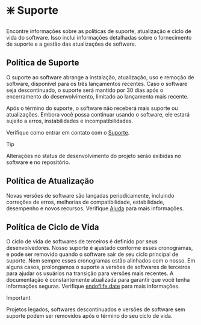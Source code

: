 # :sparkle: Suporte
Encontre informações sobre as políticas de suporte, atualização e ciclo de vida do software. Isso inclui informações detalhadas sobre o fornecimento de suporte e a gestão das atualizações de software.

## Política de Suporte
O suporte ao software abrange a instalação, atualização, uso e remoção de software, disponível para os três lançamentos recentes. Caso o software seja descontinuado, o suporte será mantido por 30 dias após o encerramento do desenvolvimento, limitado ao lançamento mais recente.

Após o término do suporte, o software não receberá mais suporte ou atualizações. Embora você possa continuar usando o software, ele estará sujeito a erros, instabilidades e incompatibilidades.

Verifique como entrar em contato com o [Suporte][Suporte].

> [!TIP]
> Alterações no status de desenvolvimento do projeto serão exibidas no software e no repositório.

## Política de Atualização
Novas versões de software são lançadas periodicamente, incluindo correções de erros, melhorias de compatibilidade, estabilidade, desempenho e novos recursos. Verifique [Ajuda][Ajuda] para mais informações.

## Política de Ciclo de Vida
O ciclo de vida de softwares de terceiros é definido por seus desenvolvedores. Nosso suporte é ajustado conforme esses cronogramas, e pode ser removido quando o software sair de seu ciclo principal de suporte. Nem sempre esses cronogramas estão alinhados com o nosso. Em alguns casos, prolongamos o suporte a versões de softwares de terceiros para ajudar os usuários na transição para versões mais recentes. A documentação é constantemente atualizada para garantir que você tenha informações seguras. Verifique [endoflife.date][endoflife.date] para mais informações.

> [!IMPORTANT]
> Projetos legados, softwares descontinuados e versões de software sem suporte podem ser removidos após o término do seu ciclo de vida.

[Suporte]: /CONTRIBUTING.md
[Ajuda]: /Help.md
[endoflife.date]: https://endoflife.date
